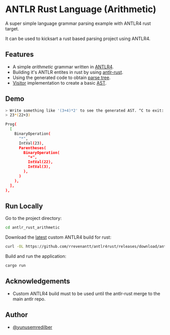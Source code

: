 # ANTLR Rust Language (Arithmetic)

A super simple language grammar parsing example with ANTLR4 rust target.

It can be used to kicksart a rust based parsing project using ANTLR4.

## Features

- A simple *arithmetic* grammar written in [ANTLR4](https://github.com/antlr/antlr4).
- Building it's ANTLR entites in rust by using [antlr-rust](https://github.com/rrevenantt/antlr4rust).
- Using the generated code to obtain [parse tree](https://en.wikipedia.org/wiki/Parse_tree).
- [Visitor](https://en.wikipedia.org/wiki/Visitor_pattern) implementation to create a basic [AST](https://en.wikipedia.org/wiki/Abstract_syntax_tree).

## Demo

```bash
> Write something like '(3+4)*2' to see the generated AST. ^C to exit:
> 23*(22+3)

Prog(
  [
    BinaryOperation(
      "*",
      IntVal(23),
      Parentheses(
        BinaryOperation(
          "+",
          IntVal(22),
          IntVal(3),
        ),
      )
    ),
  ],
),
```

## Run Locally

Go to the project directory:

```bash
cd antlr_rust_arithmetic
```

Download the [latest](https://github.com/rrevenantt/antlr4rust/releases) custom ANTLR4 build for rust:

```bash
curl -OL https://github.com/rrevenantt/antlr4rust/releases/download/antlr4-4.8-2-Rust0.3.0-beta/antlr4-4.8-2-SNAPSHOT-complete.jar
```

Build and run the application:

```bash
cargo run
```

## Acknowledgements

- Custom ANTLR4 build must to be used until the antlr-rust merge to the main antlr repo.

## Author

- [@yunusemredilber](https://www.github.com/yunusemredilber)
